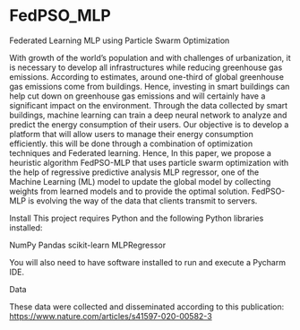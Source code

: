 # FedPSO_MLP
Federated Learning MLP using Particle Swarm Optimization

With growth of the world’s population and with challenges of urbanization, it is necessary to develop all infrastructures while reducing greenhouse gas emissions. According to estimates, around one-third of global greenhouse gas emissions come from buildings. Hence, investing in smart buildings can help cut down on greenhouse gas emissions and will certainly have a significant impact on the environment. Through the data collected by smart buildings, machine learning can train a deep
neural network to analyze and predict the energy consumption of their users. Our objective is to develop a platform that will allow users to manage their energy consumption efficiently. this will be done through a combination of optimization techniques and Federated learning. Hence, In this paper, we propose a heuristic
algorithm FedPSO-MLP that uses particle swarm optimization with the help of regressive predictive analysis MLP regressor, one of the Machine Learning (ML) model to update the global model by collecting weights from learned models and to provide the optimal solution. FedPSO-MLP is evolving the way of the data that clients transmit to servers.

Install
This project requires Python and the following Python libraries installed:

NumPy
Pandas
scikit-learn
MLPRegressor

You will also need to have software installed to run and execute a Pycharm IDE.

Data

These data were collected and disseminated according to this publication: https://www.nature.com/articles/s41597-020-00582-3


